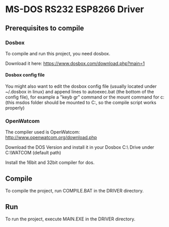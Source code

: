 # MS-DOS RS232 ESP8266 Driver


## Prerequisites to compile

### Dosbox
To compile and run this project, you need dosbox.

Download it here: https://www.dosbox.com/download.php?main=1


#### Dosbox config file
You might also want to edit the dosbox config file (usually located under ~/.dosbox in linux)
and append lines to autoexec.bat (the bottom of the config file),
for example a "keyb gr" command or the mount command for c: (this msdos folder should be mounted to C:, so the compile script works properly)


### OpenWatcom
The compiler used is OpenWatcom: http://www.openwatcom.org/download.php

Download the DOS Version and install it in your Dosbox C:\ Drive under C:\WATCOM (default path)

Install the 16bit and 32bit compiler for dos.


## Compile
To compile the project, run COMPILE.BAT in the DRIVER directory.


## Run
To run the project, execute MAIN.EXE in the DRIVER directory.